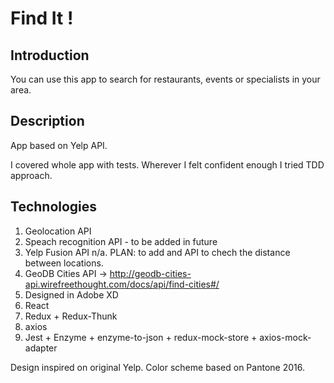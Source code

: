 # Find It !
## Introduction

You can use this app to search for restaurants, events or specialists in your area.

## Description

App based on Yelp API.

I covered whole app with tests. Wherever I felt confident enough I tried TDD approach.

## Technologies
1. Geolocation API
2. Speach recognition API - to be added in future
3. Yelp Fusion API
n/a. PLAN: to add and API to chech the distance between locations.
4. GeoDB Cities API -> http://geodb-cities-api.wirefreethought.com/docs/api/find-cities#/
5. Designed in Adobe XD
6. React
7. Redux + Redux-Thunk
8. axios
9. Jest + Enzyme + enzyme-to-json + redux-mock-store + axios-mock-adapter

Design inspired on original Yelp.
Color scheme based on Pantone 2016. 
